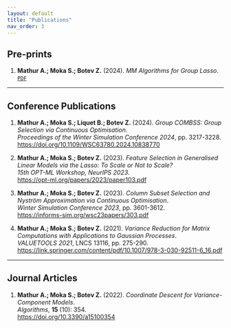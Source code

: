 ```yaml
---
layout: default
title: "Publications"
nav_order: 3
---
```


## Pre-prints
1. **Mathur A.; Moka S.; Botev Z.** (2024). *MM Algorithms for Group Lasso*.  
   [`PDF`](assets/papers/MM_Algorithms_Group_Lasso.pdf)

---

## Conference Publications
1. **Mathur A.; Moka S.; Liquet B.; Botev Z.** (2024). *Group COMBSS: Group Selection via Continuous Optimisation*.  
   *Proceedings of the Winter Simulation Conference 2024*, pp. 3217-3228.  
   <https://doi.org/10.1109/WSC63780.2024.10838770>

2. **Mathur A.; Moka S.; Botev Z.** (2023). *Feature Selection in Generalised Linear Models via the Lasso: To Scale or Not to Scale?*  
   *15th OPT-ML Workshop, NeurIPS 2023*.  
   <https://opt-ml.org/papers/2023/paper103.pdf>

3. **Mathur A.; Moka S.; Botev Z.** (2023). *Column Subset Selection and Nyström Approximation via Continuous Optimisation*.  
   *Winter Simulation Conference 2023*, pp. 3601-3612.  
   <https://informs-sim.org/wsc23papers/303.pdf>

4. **Mathur A.; Moka S.; Botev Z.** (2021). *Variance Reduction for Matrix Computations with Applications to Gaussian Processes*.  
   *VALUETOOLS 2021*, LNCS 13116, pp. 275-290.  
   <https://link.springer.com/content/pdf/10.1007/978-3-030-92511-6_16.pdf>

---

## Journal Articles
1. **Mathur A.; Moka S.; Botev Z.** (2022). *Coordinate Descent for Variance-Component Models*.  
   *Algorithms*, **15** (10): 354.  
   <https://doi.org/10.3390/a15100354>
